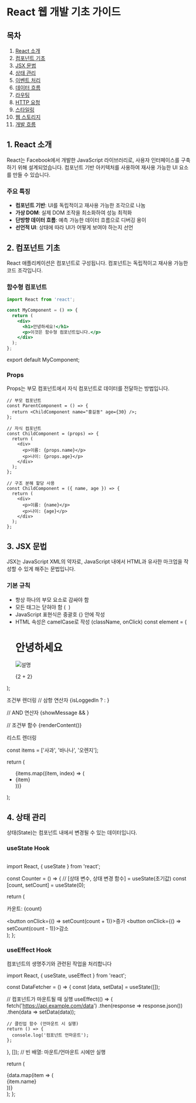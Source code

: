 # React 웹 개발 기초 가이드

## 목차
1. [React 소개](#1-react-소개)
2. [컴포넌트 기초](#2-컴포넌트-기초)
3. [JSX 문법](#3-jsx-문법)
4. [상태 관리](#4-상태-관리)
5. [이벤트 처리](#5-이벤트-처리)
6. [데이터 흐름](#6-데이터-흐름)
7. [라우팅](#7-라우팅)
8. [HTTP 요청](#8-http-요청)
9. [스타일링](#9-스타일링)
10. [웹 스토리지](#10-웹-스토리지)
11. [개발 흐름](#11-개발-흐름)

## 1. React 소개

React는 Facebook에서 개발한 JavaScript 라이브러리로, 사용자 인터페이스를 구축하기 위해 설계되었습니다. 컴포넌트 기반 아키텍처를 사용하여 재사용 가능한 UI 요소를 만들 수 있습니다.

### 주요 특징
- **컴포넌트 기반**: UI를 독립적이고 재사용 가능한 조각으로 나눔
- **가상 DOM**: 실제 DOM 조작을 최소화하여 성능 최적화
- **단방향 데이터 흐름**: 예측 가능한 데이터 흐름으로 디버깅 용이
- **선언적 UI**: 상태에 따라 UI가 어떻게 보여야 하는지 선언

## 2. 컴포넌트 기초

React 애플리케이션은 컴포넌트로 구성됩니다. 컴포넌트는 독립적이고 재사용 가능한 코드 조각입니다.

### 함수형 컴포넌트

```jsx
import React from 'react';

const MyComponent = () => {
  return (
    <div>
      <h1>안녕하세요!</h1>
      <p>이것은 함수형 컴포넌트입니다.</p>
    </div>
  );
};
```
export default MyComponent;

### Props

Props는 부모 컴포넌트에서 자식 컴포넌트로 데이터를 전달하는 방법입니다.
```
// 부모 컴포넌트
const ParentComponent = () => {
  return <ChildComponent name="홍길동" age={30} />;
};

// 자식 컴포넌트
const ChildComponent = (props) => {
  return (
    <div>
      <p>이름: {props.name}</p>
      <p>나이: {props.age}</p>
    </div>
  );
};

// 구조 분해 할당 사용
const ChildComponent = ({ name, age }) => {
  return (
    <div>
      <p>이름: {name}</p>
      <p>나이: {age}</p>
    </div>
  );
};
```
## 3. JSX 문법
JSX는 JavaScript XML의 약자로, JavaScript 내에서 HTML과 유사한 마크업을 작성할 수 있게 해주는 문법입니다.

### 기본 규칙
- 항상 하나의 부모 요소로 감싸야 함
- 모든 태그는 닫혀야 함 ( <img /> )
- JavaScript 표현식은 중괄호 {} 안에 작성
- HTML 속성은 camelCase로 작성 (className, onClick)
const element = (
  <div>
    <h1 className="title">안녕하세요</h1>
    <img src={imageUrl} alt="설명" />
    <p>{2 + 2}</p>
  </div>
);

조건부 렌더링
// 삼항 연산자
{isLoggedIn ? <LogoutButton /> : <LoginButton />}

// AND 연산자
{showMessage && <Message />}

// 조건부 함수
{renderContent()}

리스트 렌더링

const items = ['사과', '바나나', '오렌지'];

return (
  <ul>
    {items.map((item, index) => (
      <li key={index}>{item}</li>
    ))}
  </ul>
);

## 4. 상태 관리
상태(State)는 컴포넌트 내에서 변경될 수 있는 데이터입니다.

### useState Hook
```jsx
```

import React, { useState } from 'react';

const Counter = () => {
  // [상태 변수, 상태 변경 함수] = useState(초기값)
  const [count, setCount] = useState(0);

  return (
    <div>
      <p>카운트: {count}</p>
      <button onClick={() => setCount(count + 1)}>증가</button>
      <button onClick={() => setCount(count - 1)}>감소</button>
    </div>
  );
};

### useEffect Hook
컴포넌트의 생명주기와 관련된 작업을 처리합니다

import React, { useState, useEffect } from 'react';

const DataFetcher = () => {
  const [data, setData] = useState([]);
  
  // 컴포넌트가 마운트될 때 실행
  useEffect(() => {
    fetch('https://api.example.com/data')
      .then(response => response.json())
      .then(data => setData(data));
      
    // 클린업 함수 (언마운트 시 실행)
    return () => {
      console.log('컴포넌트 언마운트');
    };
  }, []); // 빈 배열: 마운트/언마운트 시에만 실행
  
  return (
    <div>
      {data.map(item => (
        <div key={item.id}>{item.name}</div>
      ))}
    </div>
  );
};
